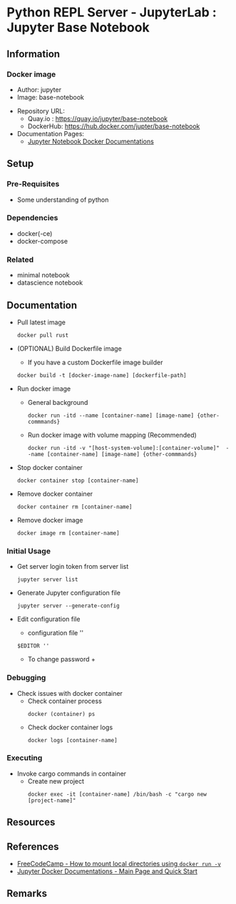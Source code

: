 # Python REPL Server - JupyterLab : Jupyter Base Notebook

## Information
### Docker image
+ Author: jupyter
+ Image: base-notebook
- Repository URL: 
    + Quay.io  : https://quay.io/jupyter/base-notebook
    + DockerHub: https://hub.docker.com/jupter/base-notebook
- Documentation Pages:
    + [Jupyter Notebook Docker Documentations](https://jupyter-docker-stacks.readthedocs.io/en/latest/index.html)

## Setup
### Pre-Requisites
+ Some understanding of python

### Dependencies
+ docker(-ce)
+ docker-compose

### Related
+ minimal notebook
+ datascience notebook

## Documentation
- Pull latest image
    ```console
    docker pull rust
    ```

- (OPTIONAL) Build Dockerfile image
    + If you have a custom Dockerfile image builder
    ```console
    docker build -t [docker-image-name] [dockerfile-path]
    ```

- Run docker image
    - General background
        ```console
        docker run -itd --name [container-name] [image-name] {other-commmands}
        ```

    - Run docker image with volume mapping (Recommended)
        ```console
        docker run -itd -v "[host-system-volume]:[container-volume]"  --name [container-name] [image-name] {other-commmands}
        ```

- Stop docker container
    ```console
    docker container stop [container-name]
    ```

- Remove docker container
    ```console
    docker container rm [container-name]
    ```

- Remove docker image
    ```console
    docker image rm [container-name]
    ```

### Initial Usage
- Get server login token from server list
    ```console
    jupyter server list
    ```

- Generate Jupyter configuration file
    ```console
    jupyter server --generate-config
    ```

- Edit configuration file
    + configuration file ''
    ```console
    $EDITOR ''
    ```
    - To change password
        + 

### Debugging
- Check issues with docker container
    - Check container process
        ```console
        docker (container) ps
        ```
    - Check docker container logs
        ```console
        docker logs [container-name]
        ```

### Executing
- Invoke cargo commands in container
    - Create new project
        ```console
        docker exec -it [container-name] /bin/bash -c "cargo new [project-name]"
        ```

## Resources

## References
+ [FreeCodeCamp - How to mount local directories using `docker run -v`](https://www.freecodecamp.org/news/docker-mount-volume-guide-how-to-mount-a-local-directory/#:~:text=You%20bind%20local%20directories%20and,source%3E%3A%20.)
+ [Jupyter Docker Documentations - Main Page and Quick Start](https://jupyter-docker-stacks.readthedocs.io/en/latest/index.html)

## Remarks


